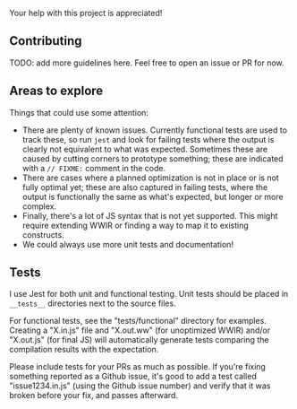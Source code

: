Your help with this project is appreciated!

## Contributing

TODO: add more guidelines here. Feel free to open an issue or PR for now.

## Areas to explore

Things that could use some attention:

* There are plenty of known issues. Currently functional tests are used to track these, so run `jest` and look for failing tests where the output is clearly not equivalent to what was expected. Sometimes these are caused by cutting corners to prototype something; these are indicated with a `// FIXME:` comment in the code.
* There are cases where a planned optimization is not in place or is not fully optimal yet; these are also captured in failing tests, where the output is functionally the same as what's expected, but longer or more complex.
* Finally, there's a lot of JS syntax that is not yet supported. This might require extending WWIR or finding a way to map it to existing constructs.
* We could always use more unit tests and documentation!

## Tests

I use Jest for both unit and functional testing. Unit tests should be placed in `__tests__` directories next to the source files.

For functional tests, see the "tests/functional" directory for examples. Creating a "X.in.js" file and "X.out.ww" (for unoptimized WWIR) and/or "X.out.js" (for final JS) will automatically generate tests comparing the compilation results with the expectation.

Please include tests for your PRs as much as possible. If you're fixing something reported as a Github issue, it's good to add a test called "issue1234.in.js" (using the Github issue number) and verify that it was broken before your fix, and passes afterward.
